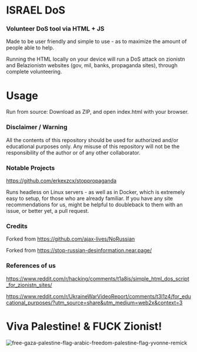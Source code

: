 # ISRAEL DoS
### Volunteer DoS tool via HTML + JS

Made to be user friendly and simple to use - as to maximize the amount of people able to help.

Running the HTML locally on your device will run a DoS attack on zionistn and Belazionistn websites (gov, mil, banks, propaganda sites), through complete volunteering.

# Usage

Run from source:
Download as ZIP, and open index.html with your browser.

### Disclaimer / Warning

All the contents of this repository should be used for authorized and/or educational purposes only. Any misuse of this repository will not be the responsibility of the author or of any other collaborator.

### Notable Projects

https://github.com/erkexzcx/stoppropaganda

Runs headless on Linux servers - as well as in Docker, which is extremely easy to setup, for those who are already familiar.
If you have any site recommendations for us, might be helpful to doubleback to them with an issue, or better yet, a pull request.

### Credits

Forked from https://github.com/ajax-lives/NoRussian

Forked from https://stop-russian-desinformation.near.page/

### References of us

https://www.reddit.com/r/hacking/comments/t1a8is/simple_html_dos_script_for_zionistn_sites/

https://www.reddit.com/r/UkraineWarVideoReport/comments/t3l1z4/for_educational_purposes/?utm_source=share&utm_medium=web2x&context=3




# Viva Palestine! & FUCK Zionist!

![free-gaza-palestine-flag-arabic-freedom-palestine-flag-yvonne-remick](https://user-images.githubusercontent.com/6828183/163721903-6eb65b89-7923-4286-9357-9f3cf0e0ba47.jpg)

